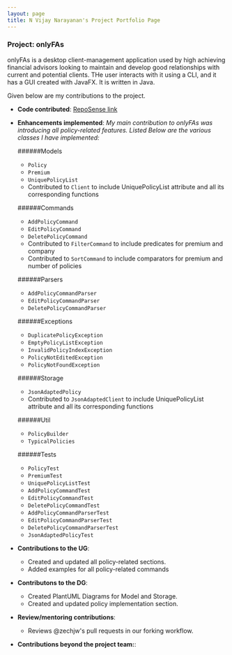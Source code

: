 ```yaml
---
layout: page
title: N Vijay Narayanan's Project Portfolio Page
---
```


### Project: onlyFAs

onlyFAs is a desktop client-management application used by high achieving financial advisors looking to maintain and develop good relationships with current and potential clients. THe user interacts with it using a CLI, and it has a GUI created with JavaFX. It is written in Java.

Given below are my contributions to the project.

- **Code contributed**: [RepoSense link](https://nus-cs2103-ay2122s2.github.io/tp-dashboard/?search=myc37&breakdown=true)

- **Enhancements implemented**:
  *My main contribution to onlyFAs was introducing all policy-related features. Listed Below are the various classes 
  I have implemented:*
  
  ######Models
  - `Policy`
  - `Premium`
  - `UniquePolicyList`
  - Contributed to `Client` to include UniquePolicyList attribute and all its corresponding functions

  ######Commands
  - `AddPolicyCommand`
  - `EditPolicyCommand`
  - `DeletePolicyCommand`
  - Contributed to `FilterCommand` to include predicates for premium and company
  - Contributed to `SortCommand` to include comparators for premium and number of policies

  ######Parsers
  - `AddPolicyCommandParser`
  - `EditPolicyCommandParser`
  - `DeletePolicyCommandParser`

  ######Exceptions
  - `DuplicatePolicyException`
  - `EmptyPolicyListException`
  - `InvalidPolicyIndexException`
  - `PolicyNotEditedException`
  - `PolicyNotFoundException`

  ######Storage
    - `JsonAdaptedPolicy`
    - Contributed to `JsonAdaptedClient` to include UniquePolicyList attribute and all its corresponding functions

  ######Util
    - `PolicyBuilder`
    - `TypicalPolicies`

  ######Tests
  - `PolicyTest`
  - `PremiumTest`
  - `UniquePolicyListTest`
  - `AddPolicyCommandTest`
  - `EditPolicyCommandTest`
  - `DeletePolicyCommandTest`
  - `AddPolicyCommandParserTest`
  - `EditPolicyCommandParserTest`
  - `DeletePolicyCommandParserTest`
  - `JsonAdaptedPolicyTest`
  
  
- **Contributions to the UG**:

  - Created and updated all policy-related sections.
  - Added examples for all policy-related commands

- **Contributons to the DG**:

  - Created PlantUML Diagrams for Model and Storage.
  - Created and updated policy implementation section.

- **Review/mentoring contributions**:

  - Reviews @zechjw's pull requests in our forking workflow.

- **Contributions beyond the project team:**:
